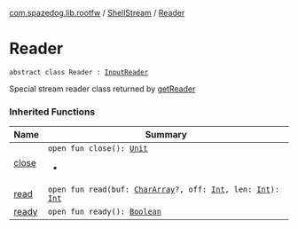 [com.spazedog.lib.rootfw](../index.md) / [ShellStream](index.md) / [Reader](.)

# Reader

`abstract class Reader : `[`InputReader`](../../com.spazedog.lib.rootfw.utils/-input-reader/index.md)

Special stream reader class returned by [getReader](get-reader.md)

### Inherited Functions

| Name | Summary |
|---|---|
| [close](../../com.spazedog.lib.rootfw.utils/-input-reader/close.md) | `open fun close(): `[`Unit`](https://kotlinlang.org/api/latest/jvm/stdlib/kotlin/-unit/index.html)<ul><li></li></ul> |
| [read](../../com.spazedog.lib.rootfw.utils/-input-reader/read.md) | `open fun read(buf: `[`CharArray`](https://kotlinlang.org/api/latest/jvm/stdlib/kotlin/-char-array/index.html)`?, off: `[`Int`](https://kotlinlang.org/api/latest/jvm/stdlib/kotlin/-int/index.html)`, len: `[`Int`](https://kotlinlang.org/api/latest/jvm/stdlib/kotlin/-int/index.html)`): `[`Int`](https://kotlinlang.org/api/latest/jvm/stdlib/kotlin/-int/index.html) |
| [ready](../../com.spazedog.lib.rootfw.utils/-input-reader/ready.md) | `open fun ready(): `[`Boolean`](https://kotlinlang.org/api/latest/jvm/stdlib/kotlin/-boolean/index.html) |
